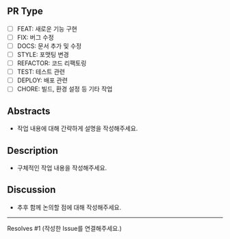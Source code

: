 ## PR Type

- [ ] FEAT: 새로운 기능 구현
- [ ] FIX: 버그 수정
- [ ] DOCS: 문서 추가 및 수정
- [ ] STYLE: 포맷팅 변경
- [ ] REFACTOR: 코드 리팩토링
- [ ] TEST: 테스트 관련
- [ ] DEPLOY: 배포 관련
- [ ] CHORE: 빌드, 환경 설정 등 기타 작업

## Abstracts

- 작업 내용에 대해 간략하게 설명을 작성해주세요.

## Description

- 구체적인 작업 내용을 작성해주세요.

## Discussion

- 추후 함께 논의할 점에 대해 작성해주세요.

---

Resolves #1
(작성한 Issue를 연결해주세요.)
